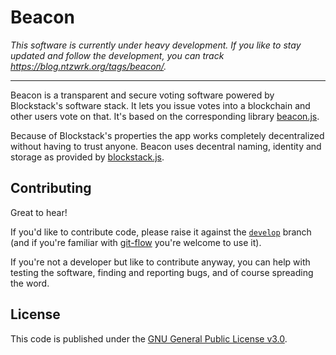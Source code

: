 # Beacon

_This software is currently under heavy development. If you like to stay updated and follow the development, you can track
https://blog.ntzwrk.org/tags/beacon/._

---
Beacon is a transparent and secure voting software powered by Blockstack's software stack. It lets you issue votes into
a blockchain and other users vote on that. It's based on the corresponding library
[beacon.js](https://github.com/ntzwrk/beacon.js).

Because of Blockstack's properties the app works completely decentralized without having to trust anyone. Beacon uses
decentral naming, identity and storage as provided by [blockstack.js](https://github.com/blockstack/blockstack.js).

## Contributing

Great to hear!

If you'd like to contribute code, please raise it against the [`develop`](https://github.com/ntzwrk/beacon/tree/develop)
branch (and if you're familiar with [git-flow](http://nvie.com/posts/a-successful-git-branching-model/) you're welcome
to use it).

If you're not a developer but like to contribute anyway, you can help with testing the software, finding and
reporting bugs, and of course spreading the word.

## License

This code is published under the [GNU General Public License v3.0](LICENSE.md).
